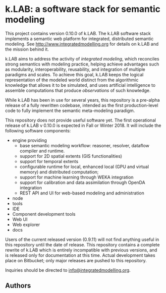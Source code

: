 # k.LAB: a software stack for semantic modeling

This project contains version 0.10.0 of k.LAB. The k.LAB software stack implements 
a semantic web platform for integrated, distributed semantic modeling. See http://www.integratedmodelling.org 
for details on k.LAB and the mission behind it.

k.LAB aims to address the activity of _integrated modeling_, which reconciles strong 
semantics with modeling practice, helping achieve advantages such as modularity, 
interoperability, reusability, and integration of multiple paradigms and scales. 
To achieve this goal, k.LAB keeps the logical representation of the modeled world 
distinct from the algorithmic knowledge that allows it to be simulated, and uses 
artificial intelligence to assemble computations that produce *observations* of such 
knowledge.

While k.LAB has been in use for several years, this repository is a pre-alpha release 
of a fully rewritten codebase, intended as the first production-level code to fully 
implement the semantic meta-modeling paradigm. 

This repository does not provide useful software yet. The first operational release 
of k.LAB v 0.10.0 is expected in Fall or Winter 2018. It will include the following 
software components:

- engine providing
    - base semantic modeling workflow: reasoner, resolver, dataflow compiler and 
      runtime.
    - support for 2D spatial extents (GIS functionalities)
    - support for temporal extents
    - configurable runtime for local, enhanced local (GPU and virtual memory) and 
      distributed computation;
    - support for machine learning through WEKA integration
    - support for calibration and data assimilation through OpenDA integration
    - REST API and UI for web-based modeling and administration
- node
- tools
- IDE
- Component development tools
- Web UI
- Web explorer
- docs


Users of the current released version (0.9.11) will not find anything useful in this 
repository until the date of release. This repository contains a complete rewrite 
of k.LAB which is entirely incompatible with previous versions, and is released only 
for documentation at this time. Actual development takes place on Bitbucket; only 
major releases are pushed to this repository.

Inquiries should be directed to info@integratedmodelling.org.

## Authors

